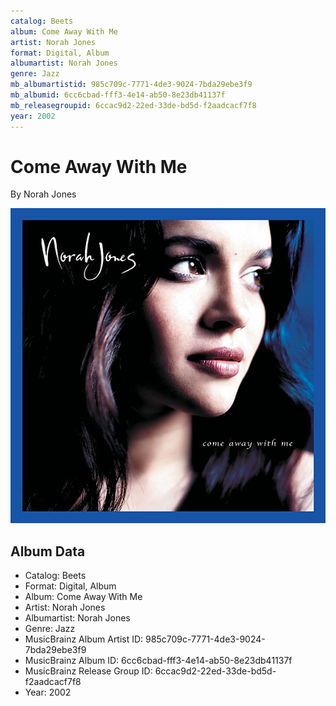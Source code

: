 ```yaml
---
catalog: Beets
album: Come Away With Me
artist: Norah Jones
format: Digital, Album
albumartist: Norah Jones
genre: Jazz
mb_albumartistid: 985c709c-7771-4de3-9024-7bda29ebe3f9
mb_albumid: 6cc6cbad-fff3-4e14-ab50-8e23db41137f
mb_releasegroupid: 6ccac9d2-22ed-33de-bd5d-f2aadcacf7f8
year: 2002
---
```


# Come Away With Me

By Norah Jones

![](../../assets/beetscovers/Norah_Jones-Come_Away_With_Me.jpg)

## Album Data

- Catalog: Beets
- Format: Digital, Album
- Album: Come Away With Me
- Artist: Norah Jones
- Albumartist: Norah Jones
- Genre: Jazz
- MusicBrainz Album Artist ID: 985c709c-7771-4de3-9024-7bda29ebe3f9
- MusicBrainz Album ID: 6cc6cbad-fff3-4e14-ab50-8e23db41137f
- MusicBrainz Release Group ID: 6ccac9d2-22ed-33de-bd5d-f2aadcacf7f8
- Year: 2002

